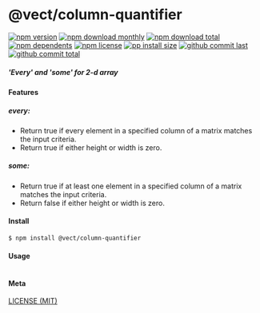 # @vect/column-quantifier

[![npm version][badge-npm-version]][url-npm]
[![npm download monthly][badge-npm-download-monthly]][url-npm]
[![npm download total][badge-npm-download-total]][url-npm]
[![npm dependents][badge-npm-dependents]][url-github]
[![npm license][badge-npm-license]][url-npm]
[![pp install size][badge-pp-install-size]][url-pp]
[![github commit last][badge-github-last-commit]][url-github]
[![github commit total][badge-github-commit-count]][url-github]

[//]: <> (Shields)
[badge-npm-version]: https://flat.badgen.net/npm/v/@vect/column-quantifier
[badge-npm-download-monthly]: https://flat.badgen.net/npm/dm/@vect/column-quantifier
[badge-npm-download-total]:https://flat.badgen.net/npm/dt/@vect/column-quantifier
[badge-npm-dependents]: https://flat.badgen.net/npm/dependents/@vect/column-quantifier
[badge-npm-license]: https://flat.badgen.net/npm/license/@vect/column-quantifier
[badge-pp-install-size]: https://flat.badgen.net/packagephobia/install/@vect/column-quantifier
[badge-github-last-commit]: https://flat.badgen.net/github/last-commit/hoyeungw/vect
[badge-github-commit-count]: https://flat.badgen.net/github/commits/hoyeungw/vect

[//]: <> (Link)
[url-npm]: https://npmjs.org/package/@vect/column-quantifier
[url-pp]: https://packagephobia.now.sh/result?prev=@vect/column-quantifier
[url-github]: https://github.com/hoyeungw/vect

##### 'Every' and 'some' for 2-d array 

#### Features

##### every:
- Return true if every element in a specified column of a matrix matches the input criteria.
- Return true if either height or width is zero.
##### some:
- Return true if at least one element in a specified column of a matrix matches the input criteria.
- Return false if either height or width is zero.

#### Install
```console
$ npm install @vect/column-quantifier
```

#### Usage
```js
```

#### Meta
[LICENSE (MIT)](LICENSE)
